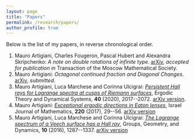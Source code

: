 ```yaml
---
layout: page
title: "Papers"
permalink: /research/papers/
author_profile: true
---
```


Below is the list of my papers, in reverse chronological order.

1. Mauro Artigiani, Charles Fougeron, Pascal Hubert and Alexandra Skripchenko: _A note on double rotations of infinite type_. [arXiv](https://arxiv.org/abs/2102.11803), _accepted for publication in_ Transaction of the Moscow Mathematical Society.
1. Mauro Artigiani: _Octagonal continued fraction and Diagonal Changes_. [arXiv](https://arxiv.org/abs/2010.04670), _submitted_.
1. Mauro Artigiani, Luca Marchese and Corinna Ulcigrai: [*Persistent Hall rays for Lagrange spectra at cusps of Riemann surfaces*](https://doi.org/10.1017/etds.2018.143), Ergodic Theory and Dynamical Systems, **40** (2020), 2017--2072. [arXiv version](https://arxiv.org/abs/1710.02042).
1. Mauro Artigiani: [*Exceptional ergodic directions in Eaton lenses*](https://doi.org/10.1007/s11856-017-1509-8), Israel Journal of Mathematics, **220** (2017), 29--56. [arXiv version](https://arxiv.org/abs/1503.02191)
1. Mauro Artigiani, Luca Marchese and Corinna Ulcigrai: [*The Lagrange spectrum of a Veech surface has a Hall ray*](https://doi.org/10.4171/GGD/384), Groups, Geometry, and Dynamics, **10** (2016), 1287--1337. [arXiv version](https://arxiv.org/abs/1409.7023)

